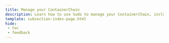 ```yaml
---
title: Manage your ContainerChain
description: Learn how to use Sudo to manage your ContainerChain, including upgrading your chain's runtime, minting tokens, and rotating the Sudo keys.
template: subsection-index-page.html
hide:
 - toc
 - feedback
---
```

